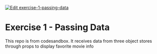 [![Edit exercise-1-passing-data](https://codesandbox.io/static/img/play-codesandbox.svg)](https://codesandbox.io/s/42xj4xq7l4)

# Exercise 1 - Passing Data

This repo is from codesandbox. It receives data from three object stores through props to display favorite movie info
